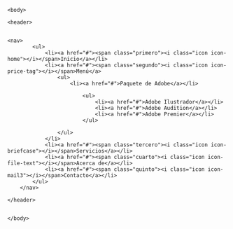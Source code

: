 <html lang="en">
	<head>
	<meta charset="UTF-8">
	<title>UNNCANY EN COMUNICACIÓN</title>
	<link rel="stylesheet" href="css/estilos1.css"/>
	<link rel="stylesheet" href="estilos2.css"/>
	</head>
	
	<body>
	
	<header>
	
	
	<nav>
			<ul>
				<li><a href="#"><span class="primero"><i class="icon icon-home"></i></span>Inicio</a></li>
				<li><a href="#"><span class="segundo"><i class="icon icon-price-tag"></i></span>Menú</a>
					<ul>
						<li><a href="#">Paquete de Adobe</a></li>
							
							<ul>
								<li><a href="#">Adobe Ilustrador</a></li>
								<li><a href="#">Adobe Audition</a></li>
								<li><a href="#">Adobe Premier</a></li>							
							</ul>
							
					</ul>
				</li>
				<li><a href="#"><span class="tercero"><i class="icon icon-briefcase"></i></span>Servicios</a></li>
				<li><a href="#"><span class="cuarto"><i class="icon icon-file-text"></i></span>Acerca de</a></li>
				<li><a href="#"><span class="quinto"><i class="icon icon-mail3"></i></span>Contacto</a></li>
			</ul>
		</nav>
	
	</header>
	
	
	</body>


</html>
